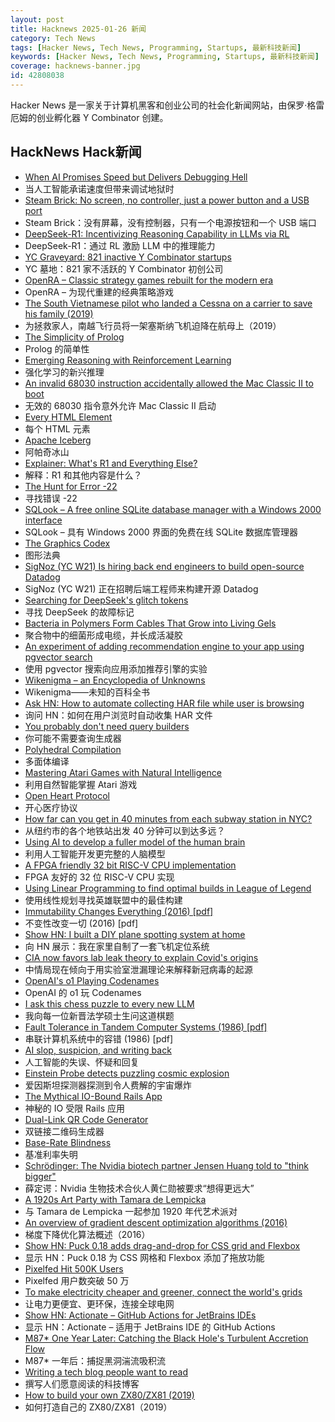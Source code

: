 ```yaml
---
layout: post
title: Hacknews 2025-01-26 新闻
category: Tech News
tags: [Hacker News, Tech News, Programming, Startups, 最新科技新闻]
keywords: [Hacker News, Tech News, Programming, Startups, 最新科技新闻]
coverage: hacknews-banner.jpg
id: 42808038
---
```


Hacker News 是一家关于计算机黑客和创业公司的社会化新闻网站，由保罗·格雷厄姆的创业孵化器 Y Combinator 创建。

## HackNews Hack新闻

- [When AI Promises Speed but Delivers Debugging Hell](https://nsavage.substack.com/p/when-ai-promises-speed-but-delivers)
- 当人工智能承诺速度但带来调试地狱时
- [Steam Brick: No screen, no controller, just a power button and a USB port](https://crastinator-pro.github.io/steam-brick/)
- Steam Brick：没有屏幕，没有控制器，只有一个电源按钮和一个 USB 端口
- [DeepSeek-R1: Incentivizing Reasoning Capability in LLMs via RL](https://arxiv.org/abs/2501.12948)
- DeepSeek-R1：通过 RL 激励 LLM 中的推理能力
- [YC Graveyard: 821 inactive Y Combinator startups](https://ycgraveyard.iamwillwang.com/)
- YC 墓地：821 家不活跃的 Y Combinator 初创公司
- [OpenRA – Classic strategy games rebuilt for the modern era](https://www.openra.net/)
- OpenRA – 为现代重建的经典策略游戏
- [The South Vietnamese pilot who landed a Cessna on a carrier to save his family (2019)](https://www.historynet.com/maj-buang-lys-daring-feat-to-save-his-family/)
- 为拯救家人，南越飞行员将一架塞斯纳飞机迫降在航母上（2019）
- [The Simplicity of Prolog](https://bitsandtheorems.com/the-simplicity-of-prolog/)
- Prolog 的简单性
- [Emerging Reasoning with Reinforcement Learning](https://hkust-nlp.notion.site/simplerl-reason)
- 强化学习的新兴推理
- [An invalid 68030 instruction accidentally allowed the Mac Classic II to boot](https://www.downtowndougbrown.com/2025/01/the-invalid-68030-instruction-that-accidentally-allowed-the-mac-classic-ii-to-successfully-boot-up/)
- 无效的 68030 指令意外允许 Mac Classic II 启动
- [Every HTML Element](https://iamwillwang.com/dollar/every-html-element/)
- 每个 HTML 元素
- [Apache Iceberg](https://iceberg.apache.org/)
- 阿帕奇冰山
- [Explainer: What's R1 and Everything Else?](https://timkellogg.me/blog/2025/01/25/r1)
- 解释：R1 和其他内容是什么？
- [The Hunt for Error -22](https://tweedegolf.nl/en/blog/145/the-hunt-for-error--22)
- 寻找错误 -22
- [SQLook – A free online SQLite database manager with a Windows 2000 interface](https://sqlook.com)
- SQLook – 具有 Windows 2000 界面的免费在线 SQLite 数据库管理器
- [The Graphics Codex](https://graphicscodex.com/)
- 图形法典
- [SigNoz (YC W21) Is hiring back end engineers to build open-source Datadog](https://www.linkedin.com/posts/pranay01_inviting-backend-engineers-interested-activity-7275015683980075008-CzV9)
- SigNoz (YC W21) 正在招聘后端工程师来构建开源 Datadog
- [Searching for DeepSeek's glitch tokens](https://outsidetext.substack.com/p/anomalous-tokens-in-deepseek-v3-and)
- 寻找 DeepSeek 的故障标记
- [Bacteria in Polymers Form Cables That Grow into Living Gels](https://www.caltech.edu/about/news/bacteria-in-polymers-form-cables-that-grow-into-living-gels)
- 聚合物中的细菌形成电缆，并长成活凝胶
- [An experiment of adding recommendation engine to your app using pgvector search](https://silk.us/blog/vector-search-ai-integration/)
- 使用 pgvector 搜索向应用添加推荐引擎的实验
- [Wikenigma – an Encyclopedia of Unknowns](https://wikenigma.org.uk/start)
- Wikenigma——未知的百科全书
- [Ask HN: How to automate collecting HAR file while user is browsing]()
- 询问 HN：如何在用户浏览时自动收集 HAR 文件
- [You probably don't need query builders](https://mattrighetti.com/2025/01/20/you-dont-need-sql-builders)
- 你可能不需要查询生成器
- [Polyhedral Compilation](http://polyhedral.info/)
- 多面体编译
- [Mastering Atari Games with Natural Intelligence](https://www.verses.ai/blog/mastering-atari-games-with-natural-intelligence)
- 利用自然智能掌握 Atari 游戏
- [Open Heart Protocol](https://openheart.fyi/)
- 开心医疗协议
- [How far can you get in 40 minutes from each subway station in NYC?](https://subwaysheds.com/#11.27/40.7427/-73.9869)
- 从纽约市的各个地铁站出发 40 分钟可以到达多远？
- [Using AI to develop a fuller model of the human brain](https://magazine.ucsf.edu/building-a-silicon-brain)
- 利用人工智能开发更完整的人脑模型
- [A FPGA friendly 32 bit RISC-V CPU implementation](https://github.com/SpinalHDL/VexRiscv)
- FPGA 友好的 32 位 RISC-V CPU 实现
- [Using Linear Programming to find optimal builds in League of Legend](https://versary.town/blog/using-linear-programming-to-find-optimal-builds-in-league-of-legends/)
- 使用线性规划寻找英雄联盟中的最佳构建
- [Immutability Changes Everything (2016) [pdf]](https://www.cidrdb.org/cidr2015/Papers/CIDR15_Paper16.pdf)
- 不变性改变一切 (2016) [pdf]
- [Show HN: I built a DIY plane spotting system at home](https://pilane.obviy.us/)
- 向 HN 展示：我在家里自制了一套飞机定位系统
- [CIA now favors lab leak theory to explain Covid's origins](https://www.nytimes.com/2025/01/25/us/politics/cia-covid-lab-leak.html)
- 中情局现在倾向于用实验室泄漏理论来解释新冠病毒的起源
- [OpenAI's o1 Playing Codenames](https://suveenellawela.com/thoughts/codenames-ai)
- OpenAI 的 o1 玩 Codenames
- [I ask this chess puzzle to every new LLM](https://gist.github.com/abhishek-anand/a65ff0e44d158ae306dcce9151b1331c)
- 我向每一位新晋法学硕士生问这道棋题
- [Fault Tolerance in Tandem Computer Systems (1986) [pdf]](https://jimgray.azurewebsites.net/papers/TandemTR86.2_FaultToleranceInTandemComputerSystems.pdf)
- 串联计算机系统中的容错 (1986) [pdf]
- [AI slop, suspicion, and writing back](https://benjamincongdon.me/blog/2025/01/25/AI-Slop-Suspicion-and-Writing-Back/)
- 人工智能的失误、怀疑和回复
- [Einstein Probe detects puzzling cosmic explosion](https://www.esa.int/Science_Exploration/Space_Science/Einstein_Probe_detects_puzzling_cosmic_explosion)
- 爱因斯坦探测器探测到令人费解的宇宙爆炸
- [The Mythical IO-Bound Rails App](https://byroot.github.io/ruby/performance/2025/01/23/the-mythical-io-bound-rails-app.html)
- 神秘的 IO 受限 Rails 应用
- [Dual-Link QR Code Generator](https://dualqrcode.com/)
- 双链接二维码生成器
- [Base-Rate Blindness](https://paulromer.net/base-rate-blindness/)
- 基准利率失明
- [Schrödinger: The Nvidia biotech partner Jensen Huang told to "think bigger"](https://hntrbrk.com/schrodinger/)
- 薛定谔：Nvidia 生物技术合伙人黄仁勋被要求“想得更远大”
- [A 1920s Art Party with Tamara de Lempicka](https://www.dailyartmagazine.com/welcoming-the-twenties-with-tamara-de-lempicka/)
- 与 Tamara de Lempicka 一起参加 1920 年代艺术派对
- [An overview of gradient descent optimization algorithms (2016)](https://www.ruder.io/optimizing-gradient-descent/)
- 梯度下降优化算法概述（2016）
- [Show HN: Puck 0.18 adds drag-and-drop for CSS grid and Flexbox](https://github.com/measuredco/puck/releases/tag/v0.18.0)
- 显示 HN：Puck 0.18 为 CSS 网格和 Flexbox 添加了拖放功能
- [Pixelfed Hit 500K Users](https://fedidb.org/software/pixelfed)
- Pixelfed 用户数突破 50 万
- [To make electricity cheaper and greener, connect the world's grids](https://www.economist.com/leaders/2025/01/23/to-make-electricity-cheaper-and-greener-connect-the-worlds-grids)
- 让电力更便宜、更环保，连接全球电网
- [Show HN: Actionate – GitHub Actions for JetBrains IDEs](https://github.com/revenate/actionate)
- 显示 HN：Actionate – 适用于 JetBrains IDE 的 GitHub Actions
- [M87* One Year Later: Catching the Black Hole's Turbulent Accretion Flow](https://eventhorizontelescope.org/m87-one-year-later-catching-black-holes-turbulent-accretion-flow)
- M87* 一年后：捕捉黑洞湍流吸积流
- [Writing a tech blog people want to read](https://www.seangoedecke.com/on-writing/)
- 撰写人们愿意阅读的科技博客
- [How to build your own ZX80/ZX81 (2019)](http://searle.x10host.com/zx80/zx80.html)
- 如何打造自己的 ZX80/ZX81（2019）

